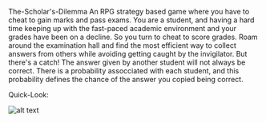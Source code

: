 The-Scholar's-Dilemma
An RPG strategy based game where you have to cheat to gain marks and pass exams.
You are a student, and having a hard time keeping up with the fast-paced academic environment
and your grades have been on a decline. So you turn to cheat to score grades.
Roam around the examination hall and find the most efficient way to collect answers
from others while avoiding getting caught by the invigilator. But there's a catch! The answer 
given by another student will not always be correct. There is a probability assocciated with each 
student, and this probability defines the chance of the answer you copied being correct.

Quick-Look:

![alt text](https://github.com/Abhigyan-dev/The-Scholars-Dilemma/blob/master/Game\Look.jpeg?raw=true)
